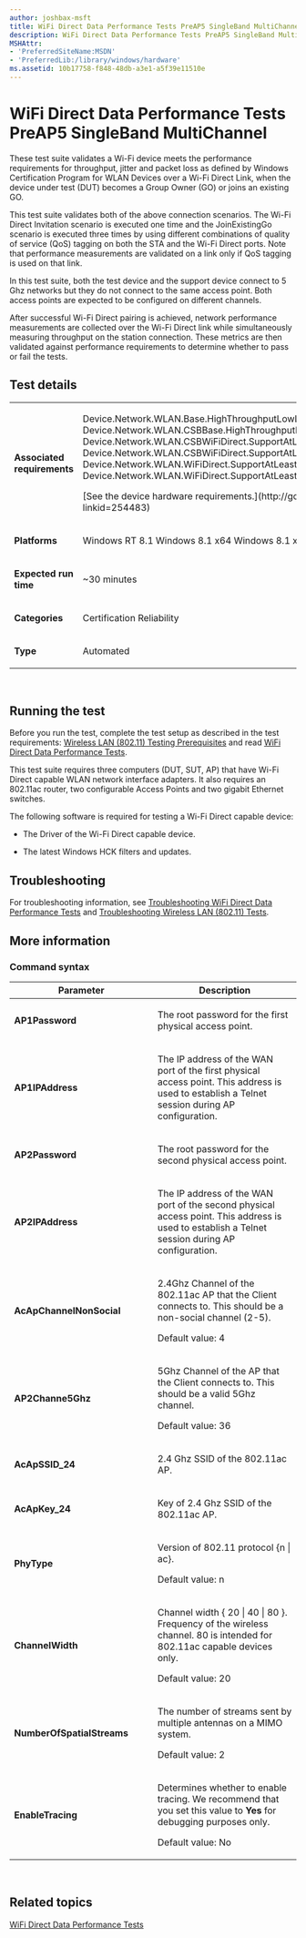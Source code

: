 ```yaml
---
author: joshbax-msft
title: WiFi Direct Data Performance Tests PreAP5 SingleBand MultiChannel
description: WiFi Direct Data Performance Tests PreAP5 SingleBand MultiChannel
MSHAttr:
- 'PreferredSiteName:MSDN'
- 'PreferredLib:/library/windows/hardware'
ms.assetid: 10b17758-f848-48db-a3e1-a5f39e11510e
---
```


# WiFi Direct Data Performance Tests PreAP5 SingleBand MultiChannel


These test suite validates a Wi-Fi device meets the performance requirements for throughput, jitter and packet loss as defined by Windows Certification Program for WLAN Devices over a Wi-Fi Direct Link, when the device under test (DUT) becomes a Group Owner (GO) or joins an existing GO.

This test suite validates both of the above connection scenarios. The Wi-Fi Direct Invitation scenario is executed one time and the JoinExistingGo scenario is executed three times by using different combinations of quality of service (QoS) tagging on both the STA and the Wi-Fi Direct ports. Note that performance measurements are validated on a link only if QoS tagging is used on that link.

In this test suite, both the test device and the support device connect to 5 Ghz networks but they do not connect to the same access point. Both access points are expected to be configured on different channels.

After successful Wi-Fi Direct pairing is achieved, network performance measurements are collected over the Wi-Fi Direct link while simultaneously measuring throughput on the station connection. These metrics are then validated against performance requirements to determine whether to pass or fail the tests.

## Test details


<table>
<colgroup>
<col width="50%" />
<col width="50%" />
</colgroup>
<tbody>
<tr class="odd">
<td><p><strong>Associated requirements</strong></p></td>
<td><p>Device.Network.WLAN.Base.HighThroughputLowLatency Device.Network.WLAN.CSBBase.HighThroughputLowLatency Device.Network.WLAN.CSBWiFiDirect.SupportAtLeast2WiFiDirectPortsConcurrently Device.Network.WLAN.CSBWiFiDirect.SupportAtLeast4Clients Device.Network.WLAN.WiFiDirect.SupportAtLeast2WiFiDirectPortsConcurrently Device.Network.WLAN.WiFiDirect.SupportAtLeast4Clients</p>
<p>[See the device hardware requirements.](http://go.microsoft.com/fwlink/p/?linkid=254483)</p></td>
</tr>
<tr class="even">
<td><p><strong>Platforms</strong></p></td>
<td><p>Windows RT 8.1 Windows 8.1 x64 Windows 8.1 x86</p></td>
</tr>
<tr class="odd">
<td><p><strong>Expected run time</strong></p></td>
<td><p>~30 minutes</p></td>
</tr>
<tr class="even">
<td><p><strong>Categories</strong></p></td>
<td><p>Certification Reliability</p></td>
</tr>
<tr class="odd">
<td><p><strong>Type</strong></p></td>
<td><p>Automated</p></td>
</tr>
</tbody>
</table>

 

## Running the test


Before you run the test, complete the test setup as described in the test requirements: [Wireless LAN (802.11) Testing Prerequisites](wireless-lan--80211--testing-prerequisites.md) and read [WiFi Direct Data Performance Tests](wifi-direct-data-performance-tests.md).

This test suite requires three computers (DUT, SUT, AP) that have Wi-Fi Direct capable WLAN network interface adapters. It also requires an 802.11ac router, two configurable Access Points and two gigabit Ethernet switches.

The following software is required for testing a Wi-Fi Direct capable device:

-   The Driver of the Wi-Fi Direct capable device.

-   The latest Windows HCK filters and updates.

## Troubleshooting


For troubleshooting information, see [Troubleshooting WiFi Direct Data Performance Tests](troubleshooting-wifi-direct-data-performance-tests.md) and [Troubleshooting Wireless LAN (802.11) Tests](troubleshooting-wireless-lan--80211--tests.md).

## More information


### Command syntax

<table>
<colgroup>
<col width="50%" />
<col width="50%" />
</colgroup>
<thead>
<tr class="header">
<th>Parameter</th>
<th>Description</th>
</tr>
</thead>
<tbody>
<tr class="odd">
<td><p><strong>AP1Password</strong></p></td>
<td><p>The root password for the first physical access point.</p></td>
</tr>
<tr class="even">
<td><p><strong>AP1IPAddress</strong></p></td>
<td><p>The IP address of the WAN port of the first physical access point. This address is used to establish a Telnet session during AP configuration.</p></td>
</tr>
<tr class="odd">
<td><p><strong>AP2Password</strong></p></td>
<td><p>The root password for the second physical access point.</p></td>
</tr>
<tr class="even">
<td><p><strong>AP2IPAddress</strong></p></td>
<td><p>The IP address of the WAN port of the second physical access point. This address is used to establish a Telnet session during AP configuration.</p></td>
</tr>
<tr class="odd">
<td><p><strong>AcApChannelNonSocial</strong></p></td>
<td><p>2.4Ghz Channel of the 802.11ac AP that the Client connects to. This should be a non-social channel (2-5).</p>
<p>Default value: 4</p></td>
</tr>
<tr class="even">
<td><p><strong>AP2Channe5Ghz</strong></p></td>
<td><p>5Ghz Channel of the AP that the Client connects to. This should be a valid 5Ghz channel.</p>
<p>Default value: 36</p></td>
</tr>
<tr class="odd">
<td><p><strong>AcApSSID_24</strong></p></td>
<td><p>2.4 Ghz SSID of the 802.11ac AP.</p></td>
</tr>
<tr class="even">
<td><p><strong>AcApKey_24</strong></p></td>
<td><p>Key of 2.4 Ghz SSID of the 802.11ac AP.</p></td>
</tr>
<tr class="odd">
<td><p><strong>PhyType</strong></p></td>
<td><p>Version of 802.11 protocol {n | ac}.</p>
<p>Default value: n</p></td>
</tr>
<tr class="even">
<td><p><strong>ChannelWidth</strong></p></td>
<td><p>Channel width { 20 | 40 | 80 }. Frequency of the wireless channel. 80 is intended for 802.11ac capable devices only.</p>
<p>Default value: 20</p></td>
</tr>
<tr class="odd">
<td><p><strong>NumberOfSpatialStreams</strong></p></td>
<td><p>The number of streams sent by multiple antennas on a MIMO system.</p>
<p>Default value: 2</p></td>
</tr>
<tr class="even">
<td><p><strong>EnableTracing</strong></p></td>
<td><p>Determines whether to enable tracing. We recommend that you set this value to <strong>Yes</strong> for debugging purposes only.</p>
<p>Default value: No</p></td>
</tr>
</tbody>
</table>

 

## Related topics


[WiFi Direct Data Performance Tests](wifi-direct-data-performance-tests.md)

 

 








